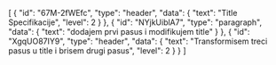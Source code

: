 [
  {
    "id": "67M-2fWEfc",
    "type": "header",
    "data": {
      "text": "Title Specifikacije",
      "level": 2
    }
  },
  {
    "id": "NYjkUiblA7",
    "type": "paragraph",
    "data": {
      "text": "dodajem prvi pasus i modifikujem title"
    }
  },
  {
    "id": "XgqUO87IY9",
    "type": "header",
    "data": {
      "text": "Transformisem treci pasus u title i brisem drugi pasus",
      "level": 2
    }
  }
]